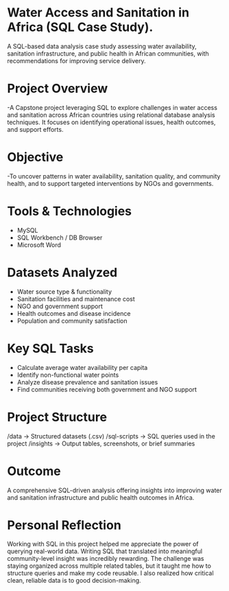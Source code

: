 # Water Access and Sanitation in Africa (SQL Case Study).
A SQL-based data analysis case study assessing water availability, sanitation infrastructure, and public health in African communities, with recommendations for improving service delivery.

# Project Overview
-A Capstone project leveraging SQL to explore challenges in water access and sanitation across African countries using relational database analysis techniques. It focuses on identifying operational issues, health outcomes, and support efforts. 

# Objective
-To uncover patterns in water availability, sanitation quality, and community health, and to support targeted interventions by NGOs and governments.

# Tools & Technologies
- MySQL
- SQL Workbench / DB Browser
- Microsoft Word

# Datasets Analyzed
- Water source type & functionality
- Sanitation facilities and maintenance cost
- NGO and government support
- Health outcomes and disease incidence
- Population and community satisfaction

# Key SQL Tasks
- Calculate average water availability per capita
- Identify non-functional water points
- Analyze disease prevalence and sanitation issues
- Find communities receiving both government and NGO support

# Project Structure
/data → Structured datasets (.csv)
/sql-scripts → SQL queries used in the project
/insights → Output tables, screenshots, or brief summaries

# Outcome
A comprehensive SQL-driven analysis offering insights into improving water and sanitation infrastructure and public health outcomes in Africa.

# Personal Reflection
Working with SQL in this project helped me appreciate the power of querying real-world data. Writing SQL that translated into meaningful community-level insight was incredibly rewarding. The challenge was staying organized across multiple related tables, but it taught me how to structure queries and make my code reusable. I also realized how critical clean, reliable data is to good decision-making.

